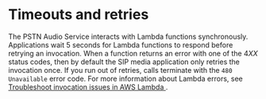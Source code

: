 # Timeouts and retries<a name="timeouts"></a>

The PSTN Audio Service interacts with Lambda functions synchronously\. Applications wait 5 seconds for Lambda functions to respond before retrying an invocation\. When a function returns an error with one of the 4*XX* status codes, then by default the SIP media application only retries the invocation once\. If you run out of retries, calls terminate with the `480 Unavailable` error code\. For more information about Lambda errors, see [ Troubleshoot invocation issues in AWS Lambda ](https://docs.aws.amazon.com/lambda/latest/dg/troubleshooting-invocation.html)\. 